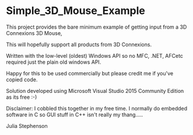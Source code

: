 # Simple_3D_Mouse_Example
This project provides the bare minimum example of getting input from a 3D Connexions 3D Mouse,

This will hopefully support all products from 3D Connexions.

Written with the low-level (oldest) Windows API so no MFC, .NET, AFCetc required just the plain old windows API.

Happy for this to be used commercially but please credit me if you've copied code.

Solution developed using Microsoft Visual Studio 2015 Community Edition as its free :-)

Disclaimer: I cobbled this together in my free time. I normally do embedded software in C so GUI stuff in C++ isn't really my thang.....

Julia Stephenson

